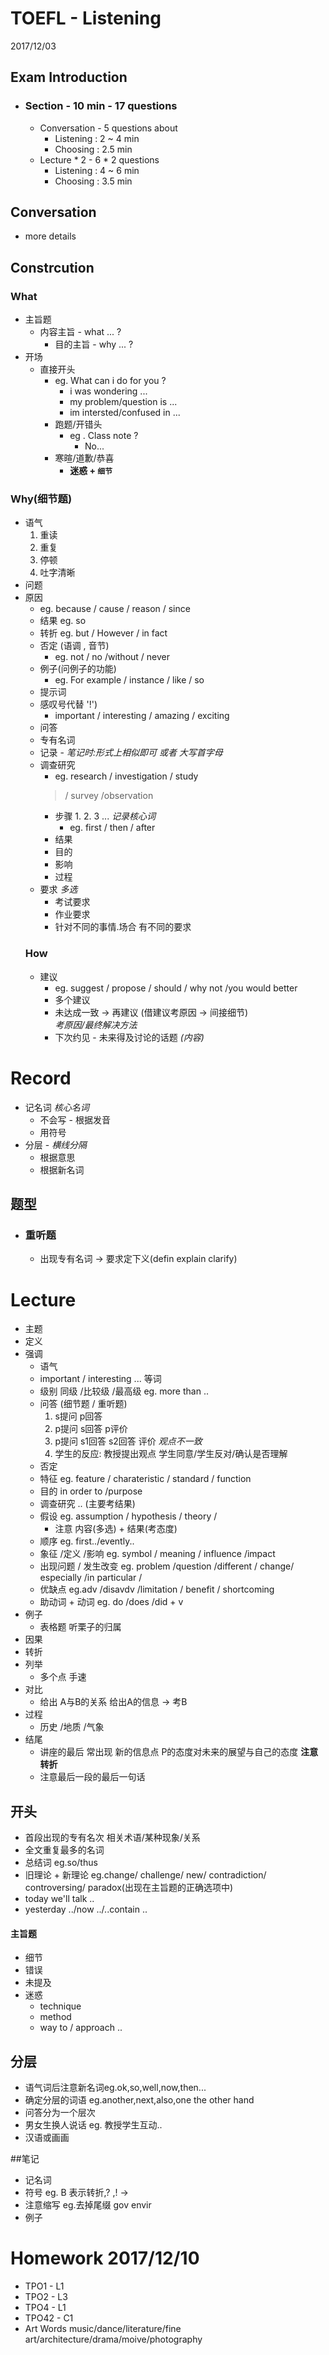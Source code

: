 #  **TOEFL - Listening**

2017/12/03

## Exam Introduction

- ### Section - 10 min - 17 questions

    - Conversation - 5 questions about
        - Listening : 2 ~ 4 min
        - Choosing : 2.5 min
    - Lecture * 2 - 6 * 2 questions
        - Listening : 4 ~ 6 min
        - Choosing : 3.5 min
## Conversation

- more details
## Constrcution

###  What
- 主旨题
  - 内容主旨 - what ... ?
    - 目的主旨 - why ... ?
- 开场
  - 直接开头
    - eg. What can i do for you ?       
        - i was wondering ...
        - my problem/question is ...
        - im intersted/confused in ...
    - 跑题/开错头
      - eg . Class note ?
        - No...
    - 寒暄/道歉/恭喜 
        - **迷惑 + `细节`**
### Why(细节题)
- 语气
  1. 重读
    2. 重复
     3. 停顿
     4. 吐字清晰
- 问题
- 原因
  -  eg. because / cause / reason / since
    - 结果  eg. so
    - 转折  eg. but / However / in fact
    - 否定 (语调 , 音节)
        - eg. not / no /without / never      
    - 例子(问例子的功能)
        - eg. For example / instance / like / so
    - 提示词
    - 感叹号代替 '!')
        -  important / interesting / amazing / exciting 
    - 问答
    - 专有名词
    - 记录 - *笔记时:形式上相似即可 或者 大写首字母*
    - 调查研究
        -  eg. research / investigation / study 
        >  / survey /observation
        - 步骤 1. 2. 3 ... *记录核心词*
            - eg. first / then / after 
        - 结果
        - 目的
        - 影响
        - 过程
    - 要求 *多选*
        -  考试要求
        -  作业要求
        -  针对不同的事情.场合 有不同的要求
    ### How 
    - 建议 
        - eg. suggest / propose / should / why not /you would better
        - 多个建议
        - 未达成一致 -> 再建议 (借建议考原因 -> 间接细节)  
                 *考原因/最终解决方法*
        - 下次约见 - 未来得及讨论的话题 *(内容)*

# Record 
- 记名词 *核心名词* 
    - 不会写 - 根据发音
    - 用符号
- 分层 - *横线分隔*
    - 根据意思
    - 根据新名词
## 题型
* ### 重听题 
    * 出现专有名词 -> 要求定下义(defin explain clarify)


Lecture
==========
* 主题
* 定义
* 强调
    * 语气
    * important / interesting ... 等词
    * 级别 同级 /比较级 /最高级  eg. more than ..
    * 问答 (细节题 / 重听题)
        1. s提问 p回答
        2. p提问 s回答 p评价
        3. p提问 s1回答 s2回答 评价  *观点不一致*
        4. 学生的反应: 教授提出观点 学生同意/学生反对/确认是否理解 
    * 否定
    * 特征 eg. feature / charateristic / standard / function 
    * 目的 in order to /purpose
    * 调查研究 .. (主要考结果) 
    * 假设 eg. assumption / hypothesis / theory /
        * 注意 内容(多选) + 结果(考态度)
    * 顺序 eg. first../evently..
    * 象征 /定义 /影响 eg. symbol / meaning / influence    /impact 
    * 出现问题 / 发生改变 eg. problem /question /different / change/ especially /in particular / 
    * 优缺点 eg.adv /disavdv /limitation / benefit / shortcoming 
    * 助动词 + 动词 eg. do /does /did + v
* 例子
    * 表格题 听栗子的归属
* 因果
* 转折
* 列举
    * 多个点 手速
* 对比
    * 给出 A与B的关系 给出A的信息 -> 考B
* 过程
    * 历史 /地质 /气象
* 结尾
    * 讲座的最后 常出现 新的信息点 P的态度对未来的展望与自己的态度 **注意转折**
    * 注意最后一段的最后一句话
## 开头
* 首段出现的专有名次 相关术语/某种现象/关系
* 全文重复最多的名词
* 总结词 eg.so/thus
* 旧理论 + 新理论 eg.change/ challenge/ new/ contradiction/ controversing/ paradox(出现在主旨题的正确选项中) 
* today we'll talk ..
* yesterday ../now ../..contain ..
#### 主旨题
* 细节
* 错误
* 未提及
* 迷惑
    * technique
    * method
    * way to / approach ..
## 分层

 *  语气词后注意新名词eg.ok,so,well,now,then...
*  确定分层的词语 eg.another,next,also,one the other hand
*  问答分为一个层次
*  男女生换人说话 eg. 教授学生互动..
*  汉语或画画

##笔记

- 记名词
- 符号 eg. B 表示转折,? ,! ->
- 注意缩写    eg.去掉尾缀 gov envir 
- 例子

# Homework 2017/12/10

* TPO1 - L1
* TPO2 - L3
* TPO4 - L1
* TPO42 - C1
* Art Words music/dance/literature/fine art/architecture/drama/moive/photography
